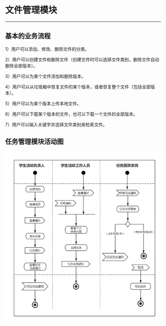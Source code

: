 # 文件管理模块

---

## 基本的业务流程

1）用户可以添加、修改、删除文件的分类。

2）用户可以创建文件和删除文件（创建文件时可以选择文件类别，删除文件自动删除全部版本）。

3）用户可以为某个文件添加和删除版本。

4）用户可以从垃圾箱中恢复文件的某个版本，或者恢复整个文件（包括全部版本）。

5）用户可以为某个版本上传本地文件。

6）用户可以下载某个版本的文件，也可以下载一个文件的全部版本。

7）用户可以输入关键字并选择文件类别来检索文件。

## 任务管理模块活动图

![](/img/泳道图（任务管理）.png)

